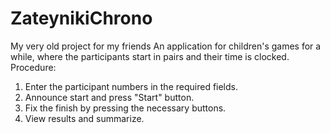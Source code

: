 # ZateynikiChrono
My very old project for my friends
An application for children's games for a while, where the participants start in pairs and their time is clocked.
Procedure:
1. Enter the participant numbers in the required fields.
2. Announce start and press "Start" button.
3. Fix the finish by pressing the necessary buttons.
4. View results and summarize.
